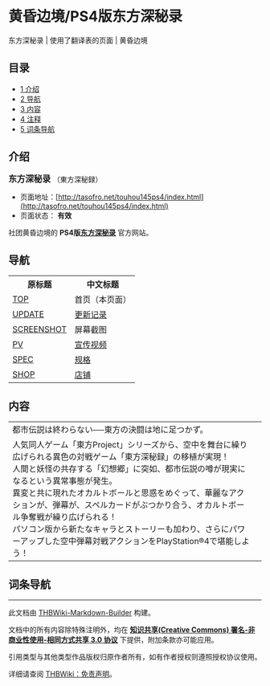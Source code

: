 # 黄昏边境/PS4版东方深秘录

<!-- source html: G:\repos\THBWiki-Markdown-Builder\THBWikiMarkdown\Temp\main\c\c1\ns0%3A%E9%BB%84%E6%98%8F%E8%BE%B9%E5%A2%83%2FPS4%E7%89%88%E4%B8%9C%E6%96%B9%E6%B7%B1%E7%A7%98%E5%BD%95.html -->

东方深秘录 | 使用了翻译表的页面 | 黄昏边境

  
  

  


## 目录

- [1 介绍](#介绍)
- [2 导航](#导航)
- [3 内容](#内容)
- [4 注释](#注释)
- [5 词条导航](#词条导航)





## 介绍
  
<big> **东方深秘录** </big>（東方深秘録）
  

- 页面地址：[http://tasofro.net/touhou145ps4/index.html](http://tasofro.net/touhou145ps4/index.html)
- 页面状态： **有效** 

  
社团黄昏边境的 **PS4版[东方深秘录](./东方深秘录.md)** 官方网站。
  


## 导航

<table>

<tbody><tr>
<th>原标题</th>
<th>中文标题
</th></tr>
<tr>
<td><a rel="nofollow" class="external text" href="http://tasofro.net/touhou145ps4/index.html">TOP</a></td>
<td>首页（本页面）
</td></tr>
<tr>
<td><a rel="nofollow" class="external text" href="http://tasofro.net/touhou145ps4/update.html">UPDATE</a></td>
<td><a href="./黄昏边境-PS4版东方深秘录-update.md" title="黄昏边境/PS4版东方深秘录/update">更新记录</a>
</td></tr>
<tr>
<td><a rel="nofollow" class="external text" href="http://tasofro.net/touhou145ps4/ss.html">SCREENSHOT</a></td>
<td>屏幕截图
</td></tr>
<tr>
<td><a rel="nofollow" class="external text" href="http://tasofro.net/touhou145ps4/pv.html">PV</a></td>
<td><a href="./黄昏边境-PS4版东方深秘录-pv.md" title="黄昏边境/PS4版东方深秘录/pv">宣传视频</a>
</td></tr>
<tr>
<td><a rel="nofollow" class="external text" href="http://tasofro.net/touhou145ps4/spec.html">SPEC</a></td>
<td><a href="./黄昏边境-PS4版东方深秘录-spec.md" title="黄昏边境/PS4版东方深秘录/spec">规格</a>
</td></tr>
<tr>
<td><a rel="nofollow" class="external text" href="http://tasofro.net/touhou145ps4/shop.html">SHOP</a></td>
<td><a href="./黄昏边境-PS4版东方深秘录-shop.md" title="黄昏边境/PS4版东方深秘录/shop">店铺</a>
</td></tr></tbody></table>



## 内容
[](./文件-东方深秘录（PS4）coverB.jpg.md)

<table><tbody><tr class="tt-content-header" id="内容-1" data-pos="&#91;&quot;\u5185\u5bb9&quot;,1&#93;"><td class="tt-jah" lang="ja"><div class="poem">都市伝説は終わらない──東方の決闘は地に足つかず。</div></td><td class="tt-zhh" lang="zh"><div class="poem"></div></td></tr><tr class="tt-content" id="内容-2" data-pos="&#91;&quot;\u5185\u5bb9&quot;,2&#93;"><td class="tt-ja" lang="ja"><div class="poem">人気同人ゲーム「東方Project」シリーズから、空中を舞台に繰り広げられる異色の対戦ゲーム「東方深秘録」の移植が実現！<br>人間と妖怪の共存する「幻想郷」に突如、都市伝説の噂が現実になるという異常事態が発生。<br>異変と共に現れたオカルトボールと思惑をめぐって、華麗なアクションが、弾幕が、スペルカードがぶつかり合う、オカルトボール争奪戦が繰り広げられる！<br>パソコン版から新たなキャラとストーリーも加わり、さらにパワーアップした空中弾幕対戦アクションをPlayStation®4で堪能しよう！</div></td><td class="tt-zh" lang="zh"><div class="poem"></div></td></tr></tbody></table>




## 词条导航
  
  

  





---

此文档由 [THBWiki-Markdown-Builder](https://github.com/Delsin-Yu/THBWiki-Markdown-Builder) 构建。

文档中的所有内容除特殊注明外，均在 [**知识共享(Creative Commons) 署名-非商业性使用-相同方式共享 3.0 协议**](https://creativecommons.org/licenses/by-sa/3.0/deed.zh-hans) 下提供，附加条款亦可能应用。

引用类型与其他类型作品版权归原作者所有，如有作者授权则遵照授权协议使用。

详细请查阅 [THBWiki：免责声明](https://thbwiki.cc/THBWiki:%E5%85%8D%E8%B4%A3%E5%A3%B0%E6%98%8E)。

